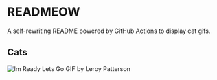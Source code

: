# READMEOW

A self-rewriting README powered by GitHub Actions to display cat gifs.

## Cats

![Im Ready Lets Go GIF by Leroy Patterson](https://media0.giphy.com/media/CjmvTCZf2U3p09Cn0h/200.gif?cid=9acd02day96uhwblr2ij2lsfdu065d3l5s7i4t1md9hb0i9m&ep=v1_gifs_search&rid=200.gif&ct=g)
